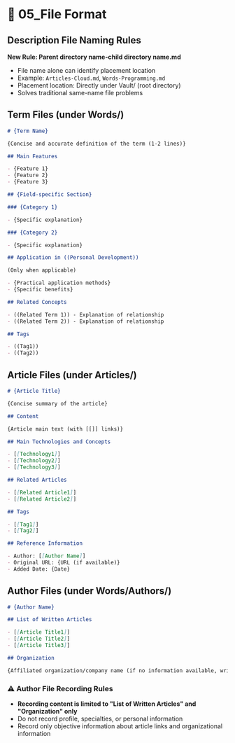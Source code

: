 # 📝 05_File Format

## Description File Naming Rules

**New Rule: Parent directory name-child directory name.md**

- File name alone can identify placement location
- Example: `Articles-Cloud.md`, `Words-Programming.md`
- Placement location: Directly under Vault/ (root directory)
- Solves traditional same-name file problems

## Term Files (under Words/)

```markdown
# {Term Name}

{Concise and accurate definition of the term (1-2 lines)}

## Main Features

- {Feature 1}
- {Feature 2}
- {Feature 3}

## {Field-specific Section}

### {Category 1}

- {Specific explanation}

### {Category 2}

- {Specific explanation}

## Application in ((Personal Development))

(Only when applicable)

- {Practical application methods}
- {Specific benefits}

## Related Concepts

- ((Related Term 1)) - Explanation of relationship
- ((Related Term 2)) - Explanation of relationship

## Tags

- ((Tag1))
- ((Tag2))
```

## Article Files (under Articles/)

```markdown
# {Article Title}

{Concise summary of the article}

## Content

{Article main text (with [[]] links)}

## Main Technologies and Concepts

- [[Technology1]]
- [[Technology2]]
- [[Technology3]]

## Related Articles

- [[Related Article1]]
- [[Related Article2]]

## Tags

- [[Tag1]]
- [[Tag2]]

## Reference Information

- Author: [[Author Name]]
- Original URL: {URL (if available)}
- Added Date: {Date}
```

## Author Files (under Words/Authors/)

```markdown
# {Author Name}

## List of Written Articles

- [[Article Title1]]
- [[Article Title2]]
- [[Article Title3]]

## Organization

{Affiliated organization/company name (if no information available, write "(No information)")}
```

### ⚠️ Author File Recording Rules

- **Recording content is limited to "List of Written Articles" and "Organization" only**
- Do not record profile, specialties, or personal information
- Record only objective information about article links and organizational information
